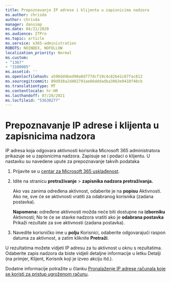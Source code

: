 ```yaml
---
title: Prepoznavanje IP adrese i klijenta u zapisnicima nadzora
ms.author: chrisda
author: chrisda
manager: dansimp
ms.date: 04/21/2020
ms.audience: ITPro
ms.topic: article
ms.service: o365-administration
ROBOTS: NOINDEX, NOFOLLOW
localization_priority: Normal
ms.custom:
- "1367"
- "3100005"
ms.assetid: ''
ms.openlocfilehash: a596dd4bed90a0d777dcf19c4c82b41c67fac812
ms.sourcegitcommit: 89d938a2d402791ae66dddadba3063e9418f48cb
ms.translationtype: MT
ms.contentlocale: hr-HR
ms.lasthandoff: 07/28/2021
ms.locfileid: "53630277"
---
```

# <a name="identify-ip-address-and-client-in-audit-logs"></a>Prepoznavanje IP adrese i klijenta u zapisnicima nadzora

IP adresa koja odgovara aktivnosti korisnika Microsoft 365 administratora prikazuje se u zapisnicima nadzora. Zapisuje se i podaci o klijentu. U nastavku su navedene upute za prepoznavanje takvih podataka

1. Prijavite se u [centar za Microsoft 365 usklađenost](https://protection.office.com/).

2. Idite na stranicu **pretraživanje**  >  **zapisnika nadzora pretraživanja.**

   Ako vas zanima određena aktivnost, odaberite je na **popisu** Aktivnosti. Ako ne, sve će se aktivnosti vratiti za odabranog korisnika (zadana postavka).

   **Napomena:** određene aktivnosti možda neće biti dostupne na **izborniku** Aktivnosti; No te će se stavke nadzora vratiti ako je **odabrana postavka** Prikaži rezultate za sve aktivnosti (zadana postavka).

3. Navedite korisničko ime u **polju** Korisnici, odaberite odgovarajući raspon datuma za aktivnost, a zatim kliknite **Pretraži**.

U rezultatima možete vidjeti IP adresu za tu aktivnost u oknu s rezultatima. Odaberite zapis nadzora da  biste vidjeli detaljne informacije u letku Detalji (na primjer, Klijent, Korisnik koji je izveo akciju itd.).

Dodatne informacije potražite u članku [Pronalaženje IP adrese računala koje se koristi za pristup ugroženom računu](/microsoft-365/compliance/auditing-troubleshooting-scenarios#find-the-ip-address-of-the-computer-used-to-access-a-compromised-account).

